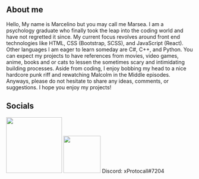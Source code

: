 ## About me
Hello, My name is Marcelino but you may call me Marsea. I am a psychology graduate who finally took the leap into the coding world and have not regretted it since. My current focus revolves around front end technologies like HTML, CSS (Bootstrap, SCSS), and JavaScript (React). Other languages I am eager to learn someday are C#, C++, and Python. You can expect my projects to have references from movies, video games, anime, books and or cats to lessen the sometimes scary and intimidating building processes. Aside from coding, I enjoy bobbing my head to a nice hardcore punk riff and rewatching Malcolm in the Middle episodes. Anyways, please do not hesitate to share any ideas, comments, or suggestions. I hope you enjoy my projects!   

## Socials
<a href = "https://www.linkedin.com/in/marcelino-g/"><img width="150" src ="https://myclouddoor.com/wp-content/uploads/2019/11/Linkedin-logo.png"/></a>
<a href ="https://twitter.com/xProtocall" ><img width="100" src = "https://avatars.githubusercontent.com/u/50278?s=280&v=4"/></a>
Discord: xProtocall#7204


<!---
Marcelino-G/Marcelino-G is a ✨ special ✨ repository because its `README.md` (this file) appears on your GitHub profile.
You can click the Preview link to take a look at your changes.
--->
